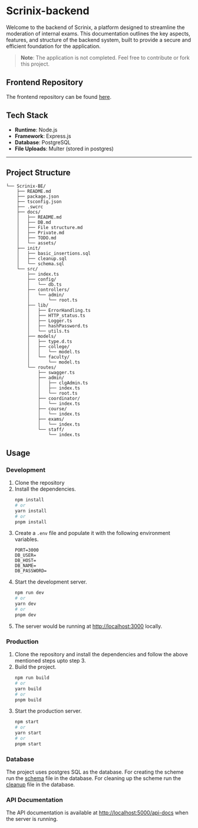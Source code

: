 # Scrinix-backend
Welcome to the backend of Scrinix, a platform designed to streamline the moderation of internal exams.
This documentation outlines the key aspects, features, and structure of the backend system, built to provide a secure and efficient foundation for the application.

> **Note**: The application is not completed. Feel free to contribute or fork this project.

## **Frontend Repository**
The frontend repository can be found [here](https://github.com/fbn776/Scrinix-FE).

## **Tech Stack**
- **Runtime**: Node.js
- **Framework**: Express.js
- **Database**: PostgreSQL
- **File Uploads**: Multer (stored in postgres)

---

## **Project Structure**
```plaintext
└── Scrinix-BE/
    ├── README.md
    ├── package.json
    ├── tsconfig.json
    ├── .swcrc
    ├── docs/
    │   ├── README.md
    │   ├── DB.md
    │   ├── File structure.md
    │   ├── Private.md
    │   ├── TODO.md
    │   └── assets/
    ├── init/
    │   ├── basic_insertions.sql
    │   ├── cleanup.sql
    │   └── schema.sql
    └── src/
        ├── index.ts
        ├── config/
        │   └── db.ts
        ├── controllers/
        │   └── admin/
        │       └── root.ts
        ├── lib/
        │   ├── ErrorHandling.ts
        │   ├── HTTP_status.ts
        │   ├── Logger.ts
        │   ├── hashPassword.ts
        │   └── utils.ts
        ├── models/
        │   ├── type.d.ts
        │   ├── college/
        │   │   └── model.ts
        │   └── faculty/
        │       └── model.ts
        └── routes/
            ├── swagger.ts
            ├── admin/
            │   ├── clgAdmin.ts
            │   ├── index.ts
            │   └── root.ts
            ├── coordinator/
            │   └── index.ts
            ├── course/
            │   └── index.ts
            ├── exams/
            │   └── index.ts
            └── staff/
                └── index.ts
```

## Usage
### Development

1. Clone the repository
2. Install the dependencies.
    ```bash
    npm install
   # or
    yarn install
    # or
    pnpm install
    ```
3. Create a `.env` file and populate it with the following environment variables.
    ```dotenv
    PORT=3000
    DB_USER=
    DB_HOST=
    DB_NAME=
    DB_PASSWORD=
    ```
4. Start the development server.
    ```bash
    npm run dev
    # or
    yarn dev
    # or
    pnpm dev
    ```
5. The server would be running at [http://localhost:3000](http://localhost:3000) locally.

### Production

1. Clone the repository and install the dependencies and follow the above mentioned steps upto step 3.
2. Build the project.
    ```bash
    npm run build
    # or
    yarn build
    # or
    pnpm build
    ```
3. Start the production server.
    ```bash
    npm start
    # or
    yarn start
    # or
    pnpm start
    ```

### Database

The project uses postgres SQL as the database. 
For creating the scheme run the [schema](./init/schema.sql) file in the database.
For cleaning up the scheme run the [cleanup](./init/cleanup.sql) file in the database.

### API Documentation

The API documentation is available at [http://localhost:5000/api-docs](http://localhost:3000/api-docs) when the server is running.